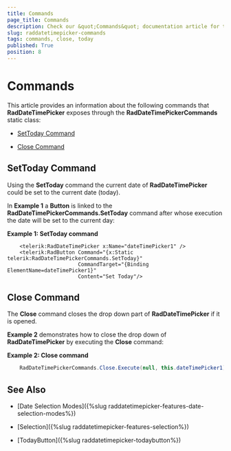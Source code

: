 ```yaml
---
title: Commands
page_title: Commands
description: Check our &quot;Commands&quot; documentation article for the RadDateTimePicker {{ site.framework_name }} control.
slug: raddatetimepicker-commands
tags: commands, close, today
published: True
position: 8
---
```


# Commands

This article provides an information about the following commands that __RadDateTimePicker__ exposes through  the __RadDateTimePickerCommands__ static class:

* [SetToday Command](#settoday)

* [Close Command](#close)

## SetToday Command

Using the __SetToday__ command the current date of __RadDateTimePicker__ could be set to the current date (today).

In __Example 1__ a __Button__ is linked to the __RadDateTimePickerCommands.SetToday__ command after whose execution the date will be set to the current day:

__Example 1: SetToday command__

```XAML
	<telerik:RadDateTimePicker x:Name="dateTimePicker1" />
	<telerik:RadButton Command="{x:Static telerik:RadDateTimePickerCommands.SetToday}" 
					   CommandTarget="{Binding ElementName=dateTimePicker1}" 
					   Content="Set Today"/>
```

## Close Command

The __Close__ command closes the drop down part of __RadDateTimePicker__ if it is opened.

__Example 2__ demonstrates how to close the drop down of __RadDateTimePicker__ by executing the __Close__ command:

__Example 2: Close command__

```C#
	RadDateTimePickerCommands.Close.Execute(null, this.dateTimePicker1);
```

## See Also

 * [Date Selection Modes]({%slug raddatetimepicker-features-date-selection-modes%})

 * [Selection]({%slug raddatetimepicker-features-selection%})
 
 * [TodayButton]({%slug raddatetimepicker-todaybutton%})
